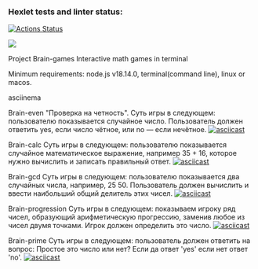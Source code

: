 ### Hexlet tests and linter status:

[![Actions Status](https://github.com/webcat70/frontend-project-44/workflows/hexlet-check/badge.svg)](https://github.com/webcat70/frontend-project-44/actions)

<a href="https://codeclimate.com/github/webcat70/frontend-project-44/maintainability"><img src="https://api.codeclimate.com/v1/badges/db409412161a68c91025/maintainability" /></a>

Project Brain-games
Interactive math games in terminal

Minimum requirements: node.js v18.14.0, terminal(command line), linux or macos.

asciinema

Brain-even
"Проверка на четность".
Суть игры в следующем: пользователю показывается случайное число. Пользователь должен ответить yes, если число чётное, или no — если нечётное.
[![asciicast](https://asciinema.org/a/Qt8V5PkC5C7t68rc2i4bNVvdy.svg)](https://asciinema.org/a/Qt8V5PkC5C7t68rc2i4bNVvdy)

Brain-calc
Суть игры в следующем: пользователю показывается случайное математическое выражение, например 35 + 16, которое нужно вычислить и записать правильный ответ.
[![asciicast](https://asciinema.org/a/QmCyGjI2Iz0HnbU1rMtO8R6xW.svg)](https://asciinema.org/a/QmCyGjI2Iz0HnbU1rMtO8R6xW)

Brain-gcd
Суть игры в следующем: пользователю показывается два случайных числа, например, 25 50. Пользователь должен вычислить и ввести наибольший общий делитель этих чисел.
[![asciicast](https://asciinema.org/a/TkCGeO7PekkY4skI72mAoru0p.svg)](https://asciinema.org/a/TkCGeO7PekkY4skI72mAoru0p)

Brain-progression
Суть игры в следующем: показываем игроку ряд чисел, образующий арифметическую прогрессию, заменив любое из чисел двумя точками. Игрок должен определить это число.
[![asciicast](https://asciinema.org/a/Ka1bhiVLGgaXQ7QtRXKFnxCzz.svg)](https://asciinema.org/a/Ka1bhiVLGgaXQ7QtRXKFnxCzz)

Brain-prime
Суть игры в следующем: пользователь должен ответить на вопрос: Простое это число или нет? Если да ответ 'yes' если нет ответ 'no'.
[![asciicast](https://asciinema.org/a/0TbHrYxiPkzMxQyN77bVAQye5.svg)](https://asciinema.org/a/0TbHrYxiPkzMxQyN77bVAQye5)